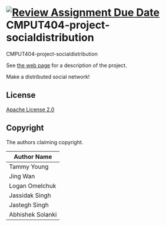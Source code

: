 [![Review Assignment Due Date](https://classroom.github.com/assets/deadline-readme-button-22041afd0340ce965d47ae6ef1cefeee28c7c493a6346c4f15d667ab976d596c.svg)](https://classroom.github.com/a/zUKWOP3z)
CMPUT404-project-socialdistribution
===================================

CMPUT404-project-socialdistribution

See [the web page](https://uofa-cmput404.github.io/general/project.html) for a description of the project.

Make a distributed social network!

## License

[Apache License 2.0](https://github.com/uofa-cmput404/f24-project-transparent/blob/2024/LICENSE)

## Copyright

The authors claiming copyright.

| Author Name |
|----------|
| Tammy Young |
| Jing Wan |
| Logan Omelchuk |
| Jassidak Singh |
| Jastegh Singh |
| Abhishek Solanki |
